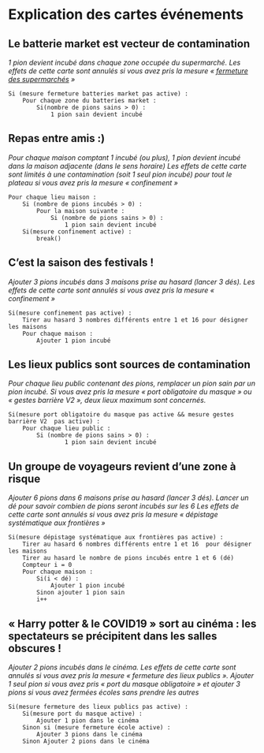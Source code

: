 # Explication des cartes événements

## Le batterie market est vecteur de contamination

_1 pion devient incubé dans chaque zone occupée du supermarché._
_Les effets de cette carte sont annulés si vous avez pris la mesure « [fermeture des supermarchés](CARTES_MESURES.md#fermetureMarket) »_

    Si (mesure fermeture batteries market pas active) :
        Pour chaque zone du batteries market :
            Si(nombre de pions sains > 0) :
                1 pion sain devient incubé

## Repas entre amis :)

_Pour chaque maison comptant 1 incubé (ou plus), 1 pion devient incubé dans la maison adjacente (dans le sens horaire)_
_Les effets de cette carte sont limités à une contamination (soit 1 seul pion incubé) pour tout le plateau si vous avez pris la mesure « confinement »_

    Pour chaque lieu maison :
        Si (nombre de pions incubés > 0) :
            Pour la maison suivante :
                Si (nombre de pions sains > 0) :
                    1 pion sain devient incubé
        Si(mesure confinement active) :
            break()

## C’est la saison des festivals !

_Ajouter 3 pions incubés dans 3 maisons prise au hasard (lancer 3 dés)._
_Les effets de cette carte sont annulés si vous avez pris la mesure « confinement »_

    Si(mesure confinement pas active) :
        Tirer au hasard 3 nombres différents entre 1 et 16 pour désigner les maisons
        Pour chaque maison :
            Ajouter 1 pion incubé

## Les lieux publics sont sources de contamination

_Pour chaque lieu public contenant des pions, remplacer un pion sain par un pion incubé._
_Si vous avez pris la mesure « port obligatoire du masque » ou « gestes barrière V2 », deux lieux maximum sont concernés._

    Si(mesure port obligatoire du masque pas active && mesure gestes barrière V2  pas active) :
        Pour chaque lieu public :
            Si (nombre de pions sains > 0) :
                    1 pion sain devient incubé

## Un groupe de voyageurs revient d’une zone à risque

_Ajouter 6 pions dans 6 maisons prise au hasard (lancer 3 dés). Lancer un dé pour savoir combien de pions seront incubés sur les 6_
_Les effets de cette carte sont annulés si vous avez pris la mesure « dépistage systématique aux frontières »_

    Si(mesure dépistage systématique aux frontières pas active) :
        Tirer au hasard 6 nombres différents entre 1 et 16  pour désigner les maisons
        Tirer au hasard le nombre de pions incubés entre 1 et 6 (dé)
        Compteur i = 0
        Pour chaque maison :
            Si(i < dé) :
                Ajouter 1 pion incubé
            Sinon ajouter 1 pion sain
            i++
        
## « Harry potter & le COVID19 » sort au cinéma : les spectateurs se précipitent dans les salles obscures !

_Ajouter 2 pions incubés dans le cinéma. Les effets de cette carte sont annulés si vous avez pris la mesure « fermeture des lieux publics ». Ajouter 1 seul pion si vous avez pris « port du masque obligatoire » et ajouter 3 pions si vous avez fermées écoles sans prendre les autres_

    Si(mesure fermeture des lieux publics pas active) :
        Si(mesure port du masque active) :
            Ajouter 1 pion dans le cinéma
        Sinon si (mesure fermeture école active) :
            Ajouter 3 pions dans le cinéma
        Sinon Ajouter 2 pions dans le cinéma
